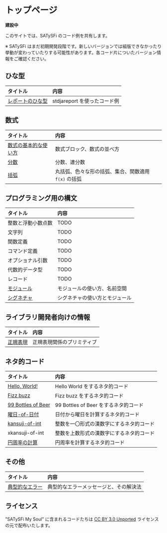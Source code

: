 # トップページ

**建設中**

このサイトでは、SATySFi のコード例を共有します。

※ SATySFi はまだ初期開発段階です。新しいバージョンでは組版できなかったり挙動が変わっていたりする可能性があります。各コード片についたバージョン情報をご確認ください。

## ひな型

| タイトル | 内容 |
|:---------|:-----|
| [レポートのひな型](template-stdjareport.html) | stdjareport を使ったコード例 |

## 数式

| タイトル | 内容 |
|:---------|:-----|
| [数式の基本的な使い方](math-basics.html) | 数式ブロック、数式の並べ方 |
| [分数](math-frac.html) | 分数、連分数 |
| [括弧](math-paren.html) | 丸括弧、色々な形の括弧、集合、関数適用 `f(x)` の括弧 |

## プログラミング用の構文

| タイトル | 内容 |
|:---------|:-----|
| 整数と浮動小数点数 | TODO |
| 文字列 | TODO |
| 関数定義 | TODO |
| コマンド定義 | TODO |
| オプショナル引数 | TODO |
| 代数的データ型 | TODO |
| レコード | TODO |
| [モジュール](programming-module.html) | モジュールの使い方、名前空間 |
| [シグネチャ](programming-signature.html) | シグネチャの使い方とモジュール |

## ライブラリ開発者向けの情報

| タイトル | 内容 |
|:---------|:-----|
| [正規表現](develop-regexp.html) | 正規表現関係のプリミティブ |

## ネタ的コード

| タイトル | 内容 |
|:---------|:-----|
| [Hello, World!](code-hello-world.html) | Hello World をするネタ的コード |
| [Fizz buzz](code-fizzbuzz.html) | Fizz buzz をするネタ的コード |
| [99 Bottles of Beer](code-99-bottles-of-beer.html) | 99 Bottles of Beer をするネタ的コード |
| [曜日-of-日付](code-day-of-date.html) | 日付から曜日を計算するネタ的コード |
| [kansuji-of-int](code-kansuji-of-int.html) | 整数を一〇形式の漢数字にするネタ的コード |
| xkansuji-of-int | 整数を上数形式の漢数字にするネタ的コード |
| [円周率の計算](code-pi.html) | 円周率を計算するネタ的コード |

## その他

| タイトル | 内容 |
|:---------|:-----|
| [典型的なエラー](others-errors.html) | 典型的なエラーメッセージと、その解決法 |

## ライセンス

"SATySFi My Soul" に含まれるコードたちは [CC BY 3.0 Unported](https://creativecommons.org/licenses/by/3.0/deed.ja) ライセンスの元で配布いたします。
